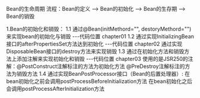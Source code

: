Bean的生命周期
流程：Bean的定义 --> Bean的初始化 --> Bean的生存期 --> Bean的销毁

1.Bean的初始化和销毁：
	1.1 通过@Bean(initMethord="", destoryMethord="")来实现bean的初始化与销毁   ---代码位置 chapter01
	1.2 通过实现InitializingBean接口的afterPropertiesSet方法达到初始化   ---代码位置 chapter02
	       通过实现DisposableBean接口的destroy方法来实现销毁
	1.3 通过在初始化方法和销毁方法上添加注解来实现初始化和销毁   ---代码位置 chapter03
	       使用的是JSR250的注解：@PostConstruct注解标注的方法为初始化方法  @PreDestroy注解标注的方法为销毁方法
	1.4 通过实现BeanPostProcessor接口（Bean的后置处理器）:
	       在bean初始化之前会调用postProcessBeforeInitialization方法
	       在bean初始化之后会调用postProcessAfterInitialization方法